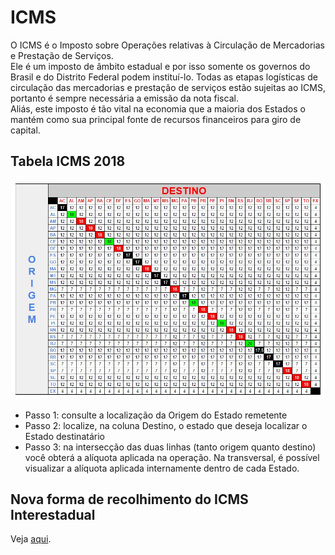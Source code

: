 # ICMS
O ICMS é o Imposto sobre Operações relativas à Circulação de Mercadorias e Prestação de Serviços.   
Ele é um imposto de âmbito estadual e por isso somente os governos do Brasil e do Distrito Federal podem instituí-lo.
Todas as etapas logísticas de circulação das mercadorias e prestação de serviços estão sujeitas ao ICMS, portanto é sempre necessária a emissão da nota fiscal.   
Aliás, este imposto é tão vital na economia que a maioria dos Estados o mantém como sua principal fonte de recursos financeiros para giro de capital.

## Tabela ICMS 2018
![ICMS 2018](/faq/imagens/icms-2018.png)
- Passo 1: consulte a localização da Origem do Estado remetente
- Passo 2: localize, na coluna Destino, o estado que deseja localizar o Estado destinatário
- Passo 3: na intersecção das duas linhas (tanto origem quanto destino) você obterá a alíquota aplicada na operação. Na transversal, é possível visualizar a alíquota aplicada internamente dentro de cada Estado.

## Nova forma de recolhimento do ICMS Interestadual
Veja [aqui](/faq/icms-93-2015.md).

